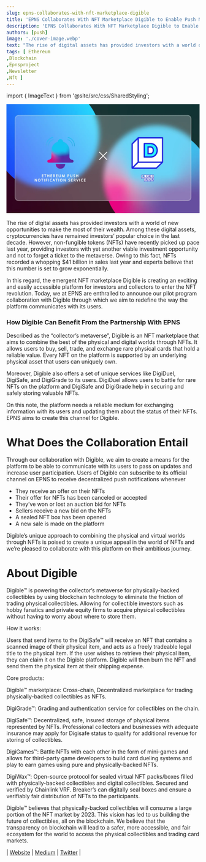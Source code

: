 ```yaml
---
slug: epns-collaborates-with-nft-marketplace-digible
title: 'EPNS Collaborates With NFT Marketplace Digible to Enable Push Notifications for Users'
description: 'EPNS Collaborates With NFT Marketplace Digible to Enable Push Notifications for Users'
authors: [push]
image: './cover-image.webp'
text: "The rise of digital assets has provided investors with a world of new opportunities to make the most of their wealth. Among these digital assets, cryptocurrencies have remained investors’ popular choice in the last decade. However, non-fungible tokens (NFTs) have recently picked up pace last year, providing investors with yet another viable investment opportunity and not to forget a ticket to the metaverse."
tags: [ Ethereum
,Blockchain
,Epnsproject
,Newsletter
,Nft ]
---
```

import { ImageText } from '@site/src/css/SharedStyling';

![Cover image of EPNS Collaborates With NFT Marketplace Digible to Enable Push Notifications for Users](./cover-image.webp)

<!--truncate-->

The rise of digital assets has provided investors with a world of new opportunities to make the most of their wealth. Among these digital assets, cryptocurrencies have remained investors’ popular choice in the last decade. However, non-fungible tokens (NFTs) have recently picked up pace last year, providing investors with yet another viable investment opportunity and not to forget a ticket to the metaverse. Owing to this fact, NFTs recorded a whopping $41 billion in sales last year and experts believe that this number is set to grow exponentially.

In this regard, the emergent NFT marketplace Digible is creating an exciting and easily accessible platform for investors and collectors to enter the NFT revolution. Today, we at EPNS are enthralled to announce our pilot program collaboration with Digible through which we aim to redefine the way the platform communicates with its users.

### How Digible Can Benefit From the Partnership With EPNS

Described as the “collector’s metaverse”, Digible is an NFT marketplace that aims to combine the best of the physical and digital worlds through NFTs. It allows users to buy, sell, trade, and exchange rare physical cards that hold a reliable value. Every NFT on the platform is supported by an underlying physical asset that users can uniquely own.

Moreover, Digible also offers a set of unique services like DigiDuel, DigiSafe, and DigiGrade to its users. DigiDuel allows users to battle for rare NFTs on the platform and DigiSafe and DigiGrade help in securing and safely storing valuable NFTs.

On this note, the platform needs a reliable medium for exchanging information with its users and updating them about the status of their NFTs. EPNS aims to create this channel for Digible.

What Does the Collaboration Entail
==================================

Through our collaboration with Digible, we aim to create a means for the platform to be able to communicate with its users to pass on updates and increase user participation. Users of Digible can subscribe to its official channel on EPNS to receive decentralized push notifications whenever

*   They receive an offer on their NFTs
*   Their offer for NFTs has been canceled or accepted
*   They’ve won or lost an auction bid for NFTs
*   Sellers receive a new bid on the NFTs
*   A sealed NFT box has been opened
*   A new sale is made on the platform

Digible’s unique approach to combining the physical and virtual worlds through NFTs is poised to create a unique appeal in the world of NFTs and we’re pleased to collaborate with this platform on their ambitious journey.

**About Digible**
=================

Digible™ is powering the collector’s metaverse for physically-backed collectibles by using blockchain technology to eliminate the friction of trading physical collectibles. Allowing for collectible investors such as hobby fanatics and private equity firms to acquire physical collectibles without having to worry about where to store them.

How it works:

Users that send items to the DigiSafe™ will receive an NFT that contains a scanned image of their physical item, and acts as a freely tradeable legal title to the physical item. If the user wishes to retrieve their physical item, they can claim it on the Digible platform. Digible will then burn the NFT and send them the physical item at their shipping expense.

Core products:

Digible™ marketplace: Cross-chain, Decentralized marketplace for trading physically-backed collectibles as NFTs.

DigiGrade™: Grading and authentication service for collectibles on the chain.

DigiSafe™: Decentralized, safe, insured storage of physical items represented by NFTs. Professional collectors and businesses with adequate insurance may apply for Digisafe status to qualify for additional revenue for storing of collectibles.

DigiGames™: Battle NFTs with each other in the form of mini-games and allows for third-party game developers to build card dueling systems and play to earn games using pure and physically-backed NFTs.

DigiWax™: Open-source protocol for sealed virtual NFT packs/boxes filled with physically-backed collectibles and digital collectibles. Secured and verified by Chainlink VRF. Breaker’s can digitally seal boxes and ensure a verifiably fair distribution of NFTs to the participants.

Digible™ believes that physically-backed collectibles will consume a large portion of the NFT market by 2023. This vision has led to us building the future of collectibles, all on the blockchain. We believe that the transparency on blockchain will lead to a safer, more accessible, and fair ecosystem for the world to access the physical collectibles and trading card markets.

| [Website](https://digible.io/) | [Medium](https://digibleio.medium.com/) | [Twitter](https://twitter.com/digibleio) |
